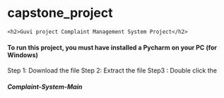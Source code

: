 # capstone_project
<html>
<head>

    <h2>Guvi project Complaint Management System Project</h2>

</head>
<body>
  
<h4>To run this project, you must have installed a Pycharm on your PC (for Windows)</h4>
Step 1: Download the file
Step 2: Extract the file
Step3 : Double click the <h5>Complaint-System-Main</h5>
</body>
</html>
